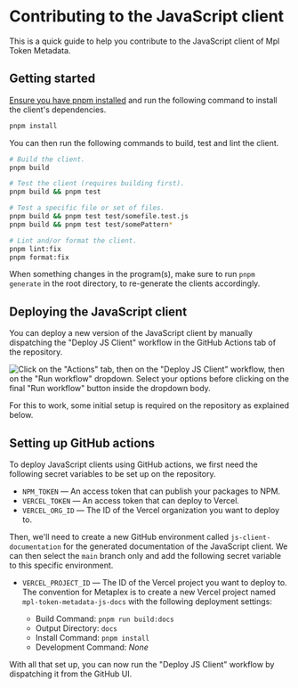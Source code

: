 # Contributing to the JavaScript client

This is a quick guide to help you contribute to the JavaScript client of Mpl Token Metadata.

## Getting started

[Ensure you have pnpm installed](https://pnpm.io/installation) and run the following command to install the client's dependencies.

```sh
pnpm install
```

You can then run the following commands to build, test and lint the client.

```sh
# Build the client.
pnpm build

# Test the client (requires building first).
pnpm build && pnpm test

# Test a specific file or set of files.
pnpm build && pnpm test test/somefile.test.js
pnpm build && pnpm test test/somePattern*

# Lint and/or format the client.
pnpm lint:fix
pnpm format:fix
```

When something changes in the program(s), make sure to run `pnpm generate` in the root directory, to re-generate the clients accordingly.

## Deploying the JavaScript client

You can deploy a new version of the JavaScript client by manually dispatching the "Deploy JS Client" workflow in the GitHub Actions tab of the repository.

![Click on the "Actions" tab, then on the "Deploy JS Client" workflow, then on the "Run workflow" dropdown. Select your options before clicking on the final "Run workflow" button inside the dropdown body.](https://user-images.githubusercontent.com/3642397/235444901-6ee95f30-ed84-4eef-b1c4-8b8474ab82a4.png)

For this to work, some initial setup is required on the repository as explained below.

## Setting up GitHub actions

To deploy JavaScript clients using GitHub actions, we first need the following secret variables to be set up on the repository.

- `NPM_TOKEN` — An access token that can publish your packages to NPM.
- `VERCEL_TOKEN` — An access token that can deploy to Vercel.
- `VERCEL_ORG_ID` — The ID of the Vercel organization you want to deploy to.

Then, we'll need to create a new GitHub environment called `js-client-documentation` for the generated documentation of the JavaScript client. We can then select the `main` branch only and add the following secret variable to this specific environment.

- `VERCEL_PROJECT_ID` — The ID of the Vercel project you want to deploy to.
  The convention for Metaplex is to create a new Vercel project named `mpl-token-metadata-js-docs` with the following deployment settings:

  - Build Command: `pnpm run build:docs`
  - Output Directory: `docs`
  - Install Command: `pnpm install`
  - Development Command: _None_

With all that set up, you can now run the "Deploy JS Client" workflow by dispatching it from the GitHub UI.
